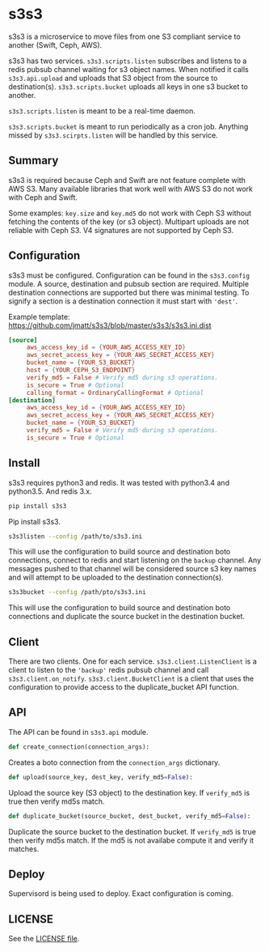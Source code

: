 s3s3
====

s3s3 is a microservice to move files from one S3 compliant service to another (Swift, Ceph, AWS).

s3s3 has two services. `s3s3.scripts.listen` subscribes and listens to a redis pubsub channel waiting for s3 object names. When notified it calls `s3s3.api.upload` and uploads that S3 object from the source to destination(s). `s3s3.scripts.bucket` uploads all keys in one s3 bucket to another.

`s3s3.scripts.listen` is meant to be a real-time daemon.

`s3s3.scripts.bucket` is meant to run periodically as a cron job. Anything missed by `s3s3.scirpts.listen` will be handled by this service.

## Summary ##

s3s3 is required because Ceph and Swift are not feature complete with AWS S3. Many available libraries that work well with AWS S3 do not work with Ceph and Swift.

Some examples: `key.size` and `key.md5` do not work with Ceph S3 without fetching the contents of the key (or s3 object). Multipart uploads are not reliable with Ceph S3. V4 signatures are not supported by Ceph S3.

## Configuration ##

s3s3 must be configured. Configuration can be found in the `s3s3.config` module. A source, destination and pubsub section are required. Multiple destination connections are supported but there was minimal testing. To signify a section is a destination connection it must start with `'dest'`.

Example template: https://github.com/jmatt/s3s3/blob/master/s3s3/s3s3.ini.dist

```conf
[source]
     aws_access_key_id = {YOUR_AWS_ACCESS_KEY_ID}
     aws_secret_access_key = {YOUR_AWS_SECRET_ACCESS_KEY}
     bucket_name = {YOUR_S3_BUCKET}
     host = {YOUR_CEPH_S3_ENDPOINT}
     verify_md5 = False # Verify md5 during s3 operations. 
     is_secure = True # Optional
     calling_format = OrdinaryCallingFormat # Optional
[destination]
     aws_access_key_id = {YOUR_AWS_ACCESS_KEY_ID}
     aws_secret_access_key = {YOUR_AWS_SECRET_ACCESS_KEY}
     bucket_name = {YOUR_S3_BUCKET}
     verify_md5 = False # Verify md5 during s3 operations. 
     is_secure = True # Optional
```
## Install ##

s3s3 requires python3 and redis. It was tested with python3.4 and python3.5. And redis 3.x.
```bash
pip install s3s3
```
Pip install s3s3.

```bash
s3s3listen --config /path/to/s3s3.ini
```
This will use the configuration to build source and destination boto connections, connect to redis and start listening on the `backup` channel. Any messages pushed to that channel will be considered source s3 key names and will attempt to be uploaded to the destination connection(s).

```bash
s3s3bucket --config /path/pto/s3s3.ini
```
This will use the configuration to build source and destination boto connections and duplicate the source bucket in the destination bucket.

## Client ##

There are two clients. One for each service. `s3s3.client.ListenClient` is a client to listen to the `'backup'` redis pubsub channel and call `s3s3.client.on_notify`. `s3s3.client.BucketClient` is a client that uses the configuration to provide access to the duplicate_bucket API function.

## API ##

The API can be found in `s3s3.api` module.

```python
def create_connection(connection_args):
``` 
Creates a boto connection from the `connection_args` dictionary.

```python
def upload(source_key, dest_key, verify_md5=False):
```
Upload the source key (S3 object) to the destination key. If `verify_md5` is true then verify md5s match.

```python
def duplicate_bucket(source_bucket, dest_bucket, verify_md5=False):
````
Duplicate the source bucket to the destination bucket. If `verify_md5` is true then verify md5s match. If the md5 is not availabe compute it and verify it matches.

## Deploy ##

Supervisord is being used to deploy. Exact configuration is coming.

## LICENSE ##

See the [LICENSE file](/LICENSE).
